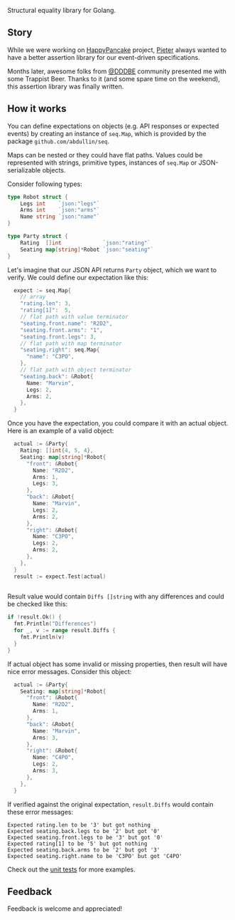 Structural equality library for Golang.

## Story

While we were working on [HappyPancake](http://abdullin.com/happypancake/) project, [Pieter](https://twitter.com/pjvds) always wanted to have a better assertion library for our event-driven specifications.

Months later, awesome folks from [@DDDBE](https://twitter.com/dddbe) community presented me with some Trappist Beer. Thanks to it (and some spare time on the weekend), this assertion library was finally written.

## How it works

You can define expectations on objects (e.g. API responses or expected events) by creating an instance of `seq.Map`, which is provided by the package `github.com/abdullin/seq`.

Maps can be nested or they could have flat paths. Values could be represented with strings, primitive types, instances of `seq.Map` or JSON-serializable objects.

Consider following types:

```go
type Robot struct {
	Legs int    `json:"legs"`
	Arms int    `json:"arms"`
	Name string `json:"name"`
}

type Party struct {
	Rating  []int             `json:"rating"`
	Seating map[string]*Robot `json:"seating"`
}
```
Let's imagine that our JSON API returns `Party` object, which we want to verify. We could define our expectation like this:

```go
  expect := seq.Map{
    // array
    "rating.len": 3,
    "rating[1]":  5,
    // flat path with value terminator
    "seating.front.name": "R2D2",
    "seating.front.arms": "1",
    "seating.front.legs": 3,
    // flat path with map terminator
    "seating.right": seq.Map{
      "name": "C3PO",
    },
    // flat path with object terminator
    "seating.back": &Robot{
      Name: "Marvin",
      Legs: 2,
      Arms: 2,
    },
  }

```
Once you have the expectation, you could compare it with an actual object. Here is an example of a valid object:
```go
  actual := &Party{
    Rating: []int{4, 5, 4},
    Seating: map[string]*Robot{
      "front": &Robot{
        Name: "R2D2",
        Arms: 1,
        Legs: 3,
      },
      "back": &Robot{
        Name: "Marvin",
        Legs: 2,
        Arms: 2,
      },
      "right": &Robot{
        Name: "C3PO",
        Legs: 2,
        Arms: 2,
      },
    },
  }
  result := expect.Test(actual)
  
```
Result value would contain `Diffs []string` with any differences and could be checked like this:

```go
if !result.Ok() {
  fmt.Println("Differences")
  for _, v := range result.Diffs {
    fmt.Println(v)
  }
}
```  

If actual object has some invalid or missing properties, then result will have nice error messages. Consider this object:

```go
  actual := &Party{
    Seating: map[string]*Robot{
      "front": &Robot{
        Name: "R2D2",
        Arms: 1,
      },
      "back": &Robot{
        Name: "Marvin",
        Arms: 3,
      },
      "right": &Robot{
        Name: "C4PO",
        Legs: 2,
        Arms: 3,
      },
    },
  }

```

If verified against the original expectation, `result.Diffs` would contain these error messages:

```
Expected rating.len to be '3' but got nothing
Expected seating.back.legs to be '2' but got '0'
Expected seating.front.legs to be '3' but got '0'
Expected rating[1] to be '5' but got nothing
Expected seating.back.arms to be '2' but got '3'
Expected seating.right.name to be 'C3PO' but got 'C4PO'
```
Check out the [unit tests](https://github.com/abdullin/seq/blob/master/seq_test.go) for more examples.

## Feedback

Feedback is welcome and appreciated!
